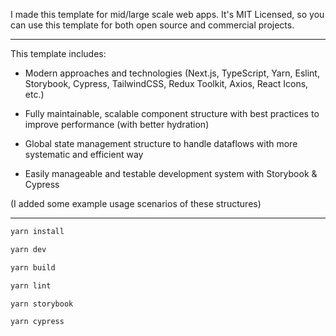 I made this template for mid/large scale web apps. It's MIT Licensed, so you can use this template for both open source and commercial projects.

<hr>

This template includes:

* Modern approaches and technologies (Next.js, TypeScript, Yarn, Eslint, Storybook, Cypress, TailwindCSS, Redux Toolkit, Axios, React Icons, etc.)

* Fully maintainable, scalable component structure with best practices to improve performance (with better hydration)

* Global state management structure to handle dataflows with more systematic and efficient way

* Easily manageable and testable development system with Storybook & Cypress

(I added some example usage scenarios of these structures)

<hr>

```bash
yarn install

yarn dev

yarn build

yarn lint

yarn storybook

yarn cypress
```
